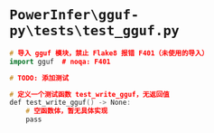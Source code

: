 # `PowerInfer\gguf-py\tests\test_gguf.py`

```cpp
# 导入 gguf 模块，禁止 Flake8 报错 F401（未使用的导入）
import gguf  # noqa: F401

# TODO: 添加测试

# 定义一个测试函数 test_write_gguf，无返回值
def test_write_gguf() -> None:
    # 空函数体，暂无具体实现
    pass
```